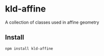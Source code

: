 kld-affine
==========

A collection of classes used in affine geometry

Install
-------
    npm install kld-affine
